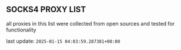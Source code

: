 ## SOCKS4 PROXY LIST

all proxies in this list were collected from open sources and tested for functionality

last update: `2025-01-15 04:03:59.287381+00:00`